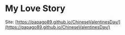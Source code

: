 # My Love Story
Site: [https://papago89.github.io/ChineseValentinesDay/](https://papago89.github.io/ChineseValentinesDay/)
